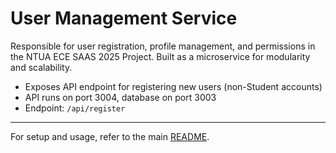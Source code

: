 # User Management Service

Responsible for user registration, profile management, and permissions in the NTUA ECE SAAS 2025 Project. Built as a microservice for modularity and scalability.

- Exposes API endpoint for registering new users (non-Student accounts)
- API runs on port 3004, database on port 3003
- Endpoint: `/api/register`

---

For setup and usage, refer to the main [README](../README.md).

